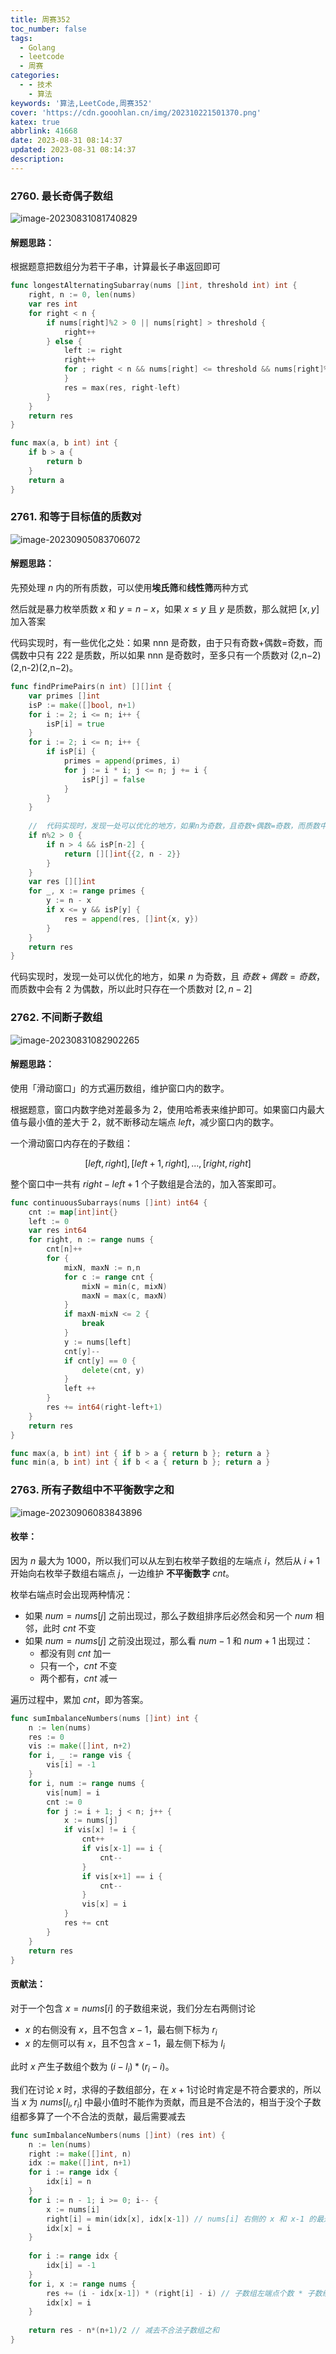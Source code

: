 ```yaml
---
title: 周赛352
toc_number: false
tags:
  - Golang
  - leetcode
  - 周赛
categories:
  - - 技术
    - 算法
keywords: '算法,LeetCode,周赛352'
cover: 'https://cdn.gooohlan.cn/img/202310221501370.png'
katex: true
abbrlink: 41668
date: 2023-08-31 08:14:37
updated: 2023-08-31 08:14:37
description:
---
```


### 2760. 最长奇偶子数组

![image-20230831081740829](https://cdn.gooohlan.cn/img/202308310833469.png)

#### 解题思路：

根据题意把数组分为若干子串，计算最长子串返回即可

```go
func longestAlternatingSubarray(nums []int, threshold int) int {
    right, n := 0, len(nums)
    var res int
    for right < n {
        if nums[right]%2 > 0 || nums[right] > threshold {
            right++
        } else {
            left := right
            right++
            for ; right < n && nums[right] <= threshold && nums[right]%2 != nums[right-1]%2; right++ {
            }
            res = max(res, right-left)
        }
    }
    return res
}

func max(a, b int) int {
    if b > a {
        return b
    }
    return a
}
```

### 2761. 和等于目标值的质数对

![image-20230905083706072](https://cdn.gooohlan.cn/img/202309050837112.png)

#### 解题思路：

先预处理 $n$ 内的所有质数，可以使用**埃氏筛**和**线性筛**两种方式

然后就是暴力枚举质数 $x$ 和 $y = n-x$，如果 $x \le y$ 且 $y$ 是质数，那么就把 $[x,y]$ 加入答案

代码实现时，有一些优化之处：如果 nnn 是奇数，由于只有奇数+偶数=奇数，而偶数中只有 222 是质数，所以如果 nnn 是奇数时，至多只有一个质数对 (2,n−2)(2,n-2)(2,n−2)。

```go
func findPrimePairs(n int) [][]int {
    var primes []int
    isP := make([]bool, n+1)
    for i := 2; i <= n; i++ {
        isP[i] = true
    }
    for i := 2; i <= n; i++ {
        if isP[i] {
            primes = append(primes, i)
            for j := i * i; j <= n; j += i {
                isP[j] = false
            }
        }
    }
    
    //  代码实现时，发现一处可以优化的地方，如果n为奇数，且奇数+偶数=奇数，而质数中会有2为偶数，所以此时只存在一个质数对[2,n-2]
    if n%2 > 0 {
        if n > 4 && isP[n-2] {
            return [][]int{{2, n - 2}}
        }
    }
    var res [][]int
    for _, x := range primes {
        y := n - x
        if x <= y && isP[y] {
            res = append(res, []int{x, y})
        }
    }
    return res
}
```

代码实现时，发现一处可以优化的地方，如果 $n$ 为奇数，且 $奇数+偶数=奇数$，而质数中会有 $2$ 为偶数，所以此时只存在一个质数对 $[2,n-2]$

### 2762. 不间断子数组

![image-20230831082902265](https://cdn.gooohlan.cn/img/202308310833006.png)

#### 解题思路：

使用「滑动窗口」的方式遍历数组，维护窗口内的数字。

根据题意，窗口内数字绝对差最多为 $2$，使用哈希表来维护即可。如果窗口内最大值与最小值的差大于 $2$，就不断移动左端点 $left$，减少窗口内的数字。

一个滑动窗口内存在的子数组：

$$[left,right],[left+1,right],...,[right,right]$$

整个窗口中一共有 $right-left+1$ 个子数组是合法的，加入答案即可。

```go
func continuousSubarrays(nums []int) int64 {
    cnt := map[int]int{}
    left := 0
    var res int64
    for right, n := range nums {
        cnt[n]++
        for {
            mixN, maxN := n,n
            for c := range cnt {
                mixN = min(c, mixN)
                maxN = max(c, maxN)
            }
            if maxN-mixN <= 2 {
                break
            }
            y := nums[left]
            cnt[y]--
            if cnt[y] == 0 {
                delete(cnt, y)
            }
            left ++
        }
        res += int64(right-left+1)
    }
    return res
}

func max(a, b int) int { if b > a { return b }; return a }
func min(a, b int) int { if b < a { return b }; return a }
```

### 2763. 所有子数组中不平衡数字之和

![image-20230906083843896](https://cdn.gooohlan.cn/img/202309060838983.png)

#### 枚举：

因为 $n$ 最大为 $1000$，所以我们可以从左到右枚举子数组的左端点 $i$，然后从 $i+1$ 开始向右枚举子数组右端点 $j$，一边维护 **不平衡数字** $cnt$。

枚举右端点时会出现两种情况：

- 如果 $num = nums[j]$ 之前出现过，那么子数组排序后必然会和另一个 $num$ 相邻，此时 $cnt$ 不变
- 如果 $num = nums[j]$ 之前没出现过，那么看 $num-1$ 和 $num+1$ 出现过：
  - 都没有则 $cnt$ 加一
  - 只有一个，$cnt$ 不变
  - 两个都有，$cnt$ 减一

遍历过程中，累加 $cnt$，即为答案。

```go
func sumImbalanceNumbers(nums []int) int {
    n := len(nums)
    res := 0
    vis := make([]int, n+2)
    for i, _ := range vis {
        vis[i] = -1
    }
    for i, num := range nums {
        vis[num] = i
        cnt := 0
        for j := i + 1; j < n; j++ {
            x := nums[j]
            if vis[x] != i {
                cnt++
                if vis[x-1] == i {
                    cnt--
                }
                if vis[x+1] == i {
                    cnt--
                }
                vis[x] = i
            }
            res += cnt
        }
    }
    return res
}
```

#### 贡献法：

对于一个包含 $x = nums[i]$ 的子数组来说，我们分左右两侧讨论

- $x$ 的右侧没有 $x$，且不包含 $x-1$，最右侧下标为 $r_i$
- $x$ 的左侧可以有 $x$，且不包含 $x-1$，最左侧下标为 $l_i$

此时 $x$ 产生子数组个数为 $(i-l_i)*(r_i-i)$。

我们在讨论 $x$ 时，求得的子数组部分，在 $x+1$讨论时肯定是不符合要求的，所以当 $x$ 为 $nums[l_i,r_i]$ 中最小值时不能作为贡献，而且是不合法的，相当于没个子数组都多算了一个不合法的贡献，最后需要减去

```go
func sumImbalanceNumbers(nums []int) (res int) {
    n := len(nums)
    right := make([]int, n)
    idx := make([]int, n+1)
    for i := range idx {
        idx[i] = n
    }
    for i := n - 1; i >= 0; i-- {
        x := nums[i]
        right[i] = min(idx[x], idx[x-1]) // nums[i] 右侧的 x 和 x-1 的最近下标（不存在时为 n）
        idx[x] = i
    }
    
    for i := range idx {
        idx[i] = -1
    }
    for i, x := range nums {
        res += (i - idx[x-1]) * (right[i] - i) // 子数组左端点个数 * 子数组右端点个数
        idx[x] = i
    }
    
    return res - n*(n+1)/2 // 减去不合法子数组之和
}
```

